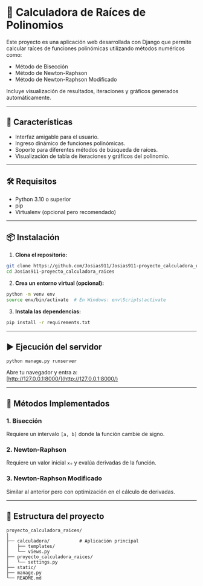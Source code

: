 
# 🧮 Calculadora de Raíces de Polinomios

Este proyecto es una aplicación web desarrollada con Django que permite calcular raíces de funciones polinómicas utilizando métodos numéricos como:

- Método de Bisección
- Método de Newton-Raphson
- Método de Newton-Raphson Modificado

Incluye visualización de resultados, iteraciones y gráficos generados automáticamente.

---

## 🚀 Características

- Interfaz amigable para el usuario.
- Ingreso dinámico de funciones polinómicas.
- Soporte para diferentes métodos de búsqueda de raíces.
- Visualización de tabla de iteraciones y gráficos del polinomio.

---

## 🛠️ Requisitos

- Python 3.10 o superior
- pip
- Virtualenv (opcional pero recomendado)

---

## 📦 Instalación

1. **Clona el repositorio:**

```bash
git clone https://github.com/Josias911/Josias911-proyecto_calculadora_raices.git
cd Josias911-proyecto_calculadora_raices
```

2. **Crea un entorno virtual (opcional):**

```bash
python -m venv env
source env/bin/activate  # En Windows: env\Scripts\activate
```

3. **Instala las dependencias:**

```bash
pip install -r requirements.txt
```

---

## ▶️ Ejecución del servidor

```bash
python manage.py runserver
```

Abre tu navegador y entra a:  
[http://127.0.0.1:8000/](http://127.0.0.1:8000/)

---

## 🧪 Métodos Implementados

### 1. Bisección
Requiere un intervalo `[a, b]` donde la función cambie de signo.

### 2. Newton-Raphson
Requiere un valor inicial `x₀` y evalúa derivadas de la función.

### 3. Newton-Raphson Modificado
Similar al anterior pero con optimización en el cálculo de derivadas.

---

## 📁 Estructura del proyecto

```
proyecto_calculadora_raices/
│
├── calculadora/           # Aplicación principal
│   ├── templates/
│   └── views.py
├── proyecto_calculadora_raices/
│   └── settings.py
├── static/
├── manage.py
└── README.md
```
